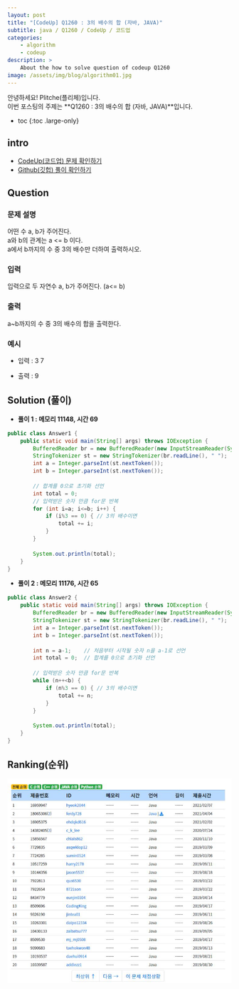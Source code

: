 ```yaml
---
layout: post
title: "[CodeUp] Q1260 : 3의 배수의 합 (자바, JAVA)"
subtitle: java / Q1260 / CodeUp / 코드업
categories:
    - algorithm
    - codeup
description: >
    About the how to solve question of codeup Q1260
image: /assets/img/blog/algorithm01.jpg
---
```


안녕하세요! Plitche(플리체)입니다.  
이번 포스팅의 주제는 **Q1260 : 3의 배수의 합 (자바, JAVA)**입니다.

* toc
{:toc .large-only}

## intro
* [CodeUp(코드업) 문제 확인하기](https://codeup.kr/problem.php?id=1260)  
* [Github(깃헙) 풀이 확인하기](https://github.com/plitche/CodeUp_Solution/tree/master/Q1201~Q1300/Q1260)  

## Question
### 문제 설명
어떤 수 a, b가 주어진다.  
a와 b의 관계는 a <= b 이다.  
a에서 b까지의 수 중 3의 배수만 더하여 출력하시오.  

### 입력
입력으로 두 자연수 a,  b가 주어진다. (a<= b)  

### 출력
a~b까지의 수 중 3의 배수의 합을 출력한다.  

### 예시
* 입력 : 3 7  

* 출력 : 9   

## Solution (풀이)
* **풀이 1 : 메모리 11148, 시간 69**  

```java
public class Answer1 {
	public static void main(String[] args) throws IOException {
		BufferedReader br = new BufferedReader(new InputStreamReader(System.in));
		StringTokenizer st = new StringTokenizer(br.readLine(), " ");
		int a = Integer.parseInt(st.nextToken());
		int b = Integer.parseInt(st.nextToken());

		// 합계를 0으로 초기화 선언
		int total = 0;
		// 입력받은 숫자 만큼 for문 반복
		for (int i=a; i<=b; i++) {
			if (i%3 == 0) {	// 3의 배수이면
				total += i;
			}
		}
		
		System.out.println(total);
	}
}
```  

* **풀이 2 : 메모리 11176, 시간 65**  

```java
public class Answer2 {
	public static void main(String[] args) throws IOException {
		BufferedReader br = new BufferedReader(new InputStreamReader(System.in));
		StringTokenizer st = new StringTokenizer(br.readLine(), " ");
		int a = Integer.parseInt(st.nextToken());
		int b = Integer.parseInt(st.nextToken());

		int n = a-1;	// 처음부터 시작될 숫자 n을 a-1로 선언
		int total = 0; 	// 합계를 0으로 초기화 선언
		
		// 입력받은 숫자 만큼 for문 반복
		while (n++<b) {
			if (n%3 == 0) {	// 3의 배수이면
				total += n;
			}
		}
		
		System.out.println(total);
	}
}
```  

## Ranking(순위)
![](/assets/post/codeup/Q1200~Q1299/20210822_02/02.JPG)  